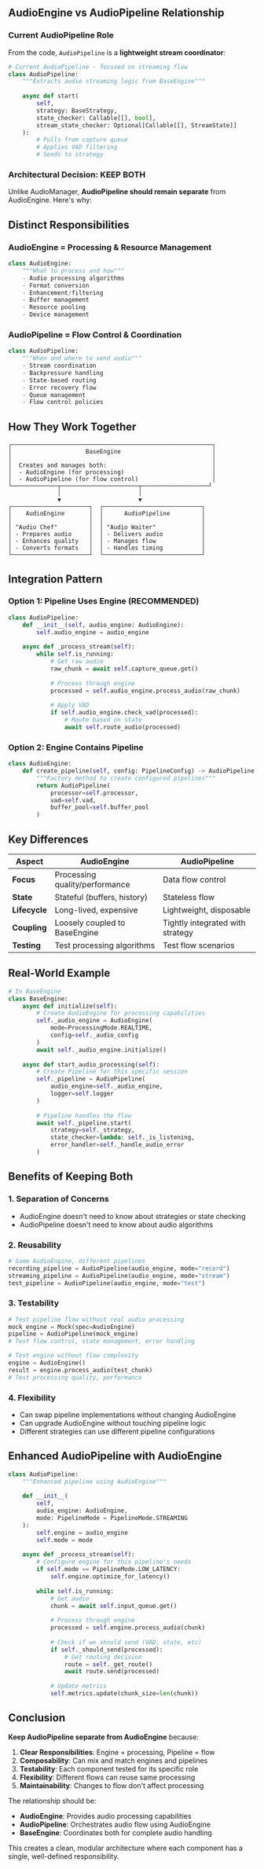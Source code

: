 ## AudioEngine vs AudioPipeline Relationship

### Current AudioPipeline Role

From the code, `AudioPipeline` is a **lightweight stream coordinator**:

```python
# Current AudioPipeline - focused on streaming flow
class AudioPipeline:
    """Extracts audio streaming logic from BaseEngine"""
    
    async def start(
        self,
        strategy: BaseStrategy,
        state_checker: Callable[[], bool],
        stream_state_checker: Optional[Callable[[], StreamState]]
    ):
        # Pulls from capture queue
        # Applies VAD filtering  
        # Sends to strategy
```

### Architectural Decision: KEEP BOTH

Unlike AudioManager, **AudioPipeline should remain separate** from AudioEngine. Here's why:

## Distinct Responsibilities

### AudioEngine = Processing & Resource Management
```python
class AudioEngine:
    """What to process and how"""
    - Audio processing algorithms
    - Format conversion
    - Enhancement/filtering
    - Buffer management
    - Resource pooling
    - Device management
```

### AudioPipeline = Flow Control & Coordination
```python
class AudioPipeline:
    """When and where to send audio"""
    - Stream coordination
    - Backpressure handling
    - State-based routing
    - Error recovery flow
    - Queue management
    - Flow control policies
```

## How They Work Together

```
┌─────────────────────────────────────────────────────────┐
│                     BaseEngine                          │
│                                                         │
│  Creates and manages both:                              │
│  - AudioEngine (for processing)                         │
│  - AudioPipeline (for flow control)                     │
└─────────────┬──────────────────────┬───────────────────┘
              │                      │
              ▼                      ▼
┌──────────────────────┐  ┌────────────────────────────┐
│    AudioEngine       │  │      AudioPipeline         │
│                      │  │                            │
│ "Audio Chef"         │  │ "Audio Waiter"             │
│ - Prepares audio     │  │ - Delivers audio           │
│ - Enhances quality   │  │ - Manages flow             │
│ - Converts formats   │  │ - Handles timing           │
└──────────────────────┘  └────────────────────────────┘
```

## Integration Pattern

### Option 1: Pipeline Uses Engine (RECOMMENDED)
```python
class AudioPipeline:
    def __init__(self, audio_engine: AudioEngine):
        self.audio_engine = audio_engine
        
    async def _process_stream(self):
        while self.is_running:
            # Get raw audio
            raw_chunk = await self.capture_queue.get()
            
            # Process through engine
            processed = self.audio_engine.process_audio(raw_chunk)
            
            # Apply VAD
            if self.audio_engine.check_vad(processed):
                # Route based on state
                await self.route_audio(processed)
```

### Option 2: Engine Contains Pipeline
```python
class AudioEngine:
    def create_pipeline(self, config: PipelineConfig) -> AudioPipeline:
        """Factory method to create configured pipelines"""
        return AudioPipeline(
            processor=self.processor,
            vad=self.vad,
            buffer_pool=self.buffer_pool
        )
```

## Key Differences

| Aspect | AudioEngine | AudioPipeline |
|--------|------------|---------------|
| **Focus** | Processing quality/performance | Data flow control |
| **State** | Stateful (buffers, history) | Stateless flow |
| **Lifecycle** | Long-lived, expensive | Lightweight, disposable |
| **Coupling** | Loosely coupled to BaseEngine | Tightly integrated with strategy |
| **Testing** | Test processing algorithms | Test flow scenarios |

## Real-World Example

```python
# In BaseEngine
class BaseEngine:
    async def initialize(self):
        # Create AudioEngine for processing capabilities
        self._audio_engine = AudioEngine(
            mode=ProcessingMode.REALTIME,
            config=self._audio_config
        )
        await self._audio_engine.initialize()
        
    async def start_audio_processing(self):
        # Create Pipeline for this specific session
        self._pipeline = AudioPipeline(
            audio_engine=self._audio_engine,
            logger=self.logger
        )
        
        # Pipeline handles the flow
        await self._pipeline.start(
            strategy=self._strategy,
            state_checker=lambda: self._is_listening,
            error_handler=self._handle_audio_error
        )
```

## Benefits of Keeping Both

### 1. **Separation of Concerns**
- AudioEngine doesn't need to know about strategies or state checking
- AudioPipeline doesn't need to know about audio algorithms

### 2. **Reusability**
```python
# Same AudioEngine, different pipelines
recording_pipeline = AudioPipeline(audio_engine, mode="record")
streaming_pipeline = AudioPipeline(audio_engine, mode="stream")
test_pipeline = AudioPipeline(audio_engine, mode="test")
```

### 3. **Testability**
```python
# Test pipeline flow without real audio processing
mock_engine = Mock(spec=AudioEngine)
pipeline = AudioPipeline(mock_engine)
# Test flow control, state management, error handling

# Test engine without flow complexity
engine = AudioEngine()
result = engine.process_audio(test_chunk)
# Test processing quality, performance
```

### 4. **Flexibility**
- Can swap pipeline implementations without changing AudioEngine
- Can upgrade AudioEngine without touching pipeline logic
- Different strategies can use different pipeline configurations

## Enhanced AudioPipeline with AudioEngine

```python
class AudioPipeline:
    """Enhanced pipeline using AudioEngine"""
    
    def __init__(
        self,
        audio_engine: AudioEngine,
        mode: PipelineMode = PipelineMode.STREAMING
    ):
        self.engine = audio_engine
        self.mode = mode
        
    async def _process_stream(self):
        # Configure engine for this pipeline's needs
        if self.mode == PipelineMode.LOW_LATENCY:
            self.engine.optimize_for_latency()
        
        while self.is_running:
            # Get audio
            chunk = await self.input_queue.get()
            
            # Process through engine
            processed = self.engine.process_audio(chunk)
            
            # Check if we should send (VAD, state, etc)
            if self._should_send(processed):
                # Get routing decision
                route = self._get_route()
                await route.send(processed)
            
            # Update metrics
            self.metrics.update(chunk_size=len(chunk))
```

## Conclusion

**Keep AudioPipeline separate from AudioEngine** because:

1. **Clear Responsibilities**: Engine = processing, Pipeline = flow
2. **Composability**: Can mix and match engines and pipelines
3. **Testability**: Each component tested for its specific role
4. **Flexibility**: Different flows can reuse same processing
5. **Maintainability**: Changes to flow don't affect processing

The relationship should be:
- **AudioEngine**: Provides audio processing capabilities
- **AudioPipeline**: Orchestrates audio flow using AudioEngine
- **BaseEngine**: Coordinates both for complete audio handling

This creates a clean, modular architecture where each component has a single, well-defined responsibility.